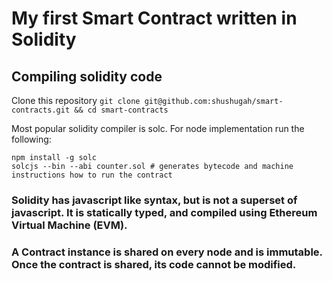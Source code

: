 # My first Smart Contract written in Solidity

## Compiling solidity code
Clone this repository
`git clone git@github.com:shushugah/smart-contracts.git && cd smart-contracts`

Most popular solidity compiler is solc. For node implementation run the following:
```shell
npm install -g solc
solcjs --bin --abi counter.sol # generates bytecode and machine instructions how to run the contract
```

### Solidity has javascript like syntax, but is not a superset of javascript. It is statically typed, and compiled using Ethereum Virtual Machine (EVM).

### A Contract instance is shared on every node and is immutable. Once the contract is shared, its code cannot be modified.  

